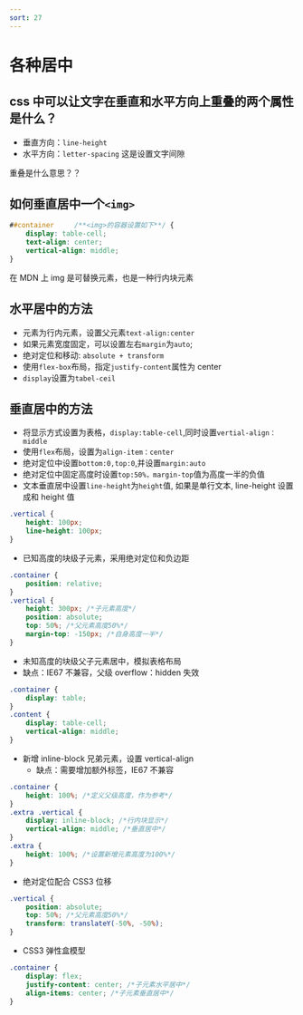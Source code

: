```yaml
---
sort: 27
---
```


# 各种居中

## css 中可以让文字在垂直和水平方向上重叠的两个属性是什么？

- 垂直方向：`line-height`
- 水平方向：`letter-spacing` 这是设置文字间隙

重叠是什么意思？？

## 如何垂直居中一个`<img>`

```css
##container     /**<img>的容器设置如下**/ {
	display: table-cell;
	text-align: center;
	vertical-align: middle;
}
```

在 MDN 上 img 是可替换元素，也是一种行内块元素

## 水平居中的方法

- 元素为行内元素，设置父元素`text-align:center`
- 如果元素宽度固定，可以设置左右`margin`为`auto`;
- 绝对定位和移动: `absolute + transform`
- 使用`flex-box`布局，指定`justify-content`属性为 center
- `display`设置为`tabel-ceil`

## 垂直居中的方法

- 将显示方式设置为表格，`display:table-cell`,同时设置`vertial-align：middle`
- 使用`flex`布局，设置为`align-item：center`
- 绝对定位中设置`bottom:0,top:0`,并设置`margin:auto`
- 绝对定位中固定高度时设置`top:50%，margin-top`值为高度一半的负值
- 文本垂直居中设置`line-height`为`height`值, 如果是单行文本, line-height 设置成和 height 值

```css
.vertical {
	height: 100px;
	line-height: 100px;
}
```

- 已知高度的块级子元素，采用绝对定位和负边距

```css
.container {
	position: relative;
}
.vertical {
	height: 300px; /*子元素高度*/
	position: absolute;
	top: 50%; /*父元素高度50%*/
	margin-top: -150px; /*自身高度一半*/
}
```

- 未知高度的块级父子元素居中，模拟表格布局
- 缺点：IE67 不兼容，父级 overflow：hidden 失效

```css
.container {
	display: table;
}
.content {
	display: table-cell;
	vertical-align: middle;
}
```

- 新增 inline-block 兄弟元素，设置 vertical-align
  - 缺点：需要增加额外标签，IE67 不兼容

```css
.container {
	height: 100%; /*定义父级高度，作为参考*/
}
.extra .vertical {
	display: inline-block; /*行内块显示*/
	vertical-align: middle; /*垂直居中*/
}
.extra {
	height: 100%; /*设置新增元素高度为100%*/
}
```

- 绝对定位配合 CSS3 位移

```css
.vertical {
	position: absolute;
	top: 50%; /*父元素高度50%*/
	transform: translateY(-50%, -50%);
}
```

- CSS3 弹性盒模型

```css
.container {
	display: flex;
	justify-content: center; /*子元素水平居中*/
	align-items: center; /*子元素垂直居中*/
}
```
